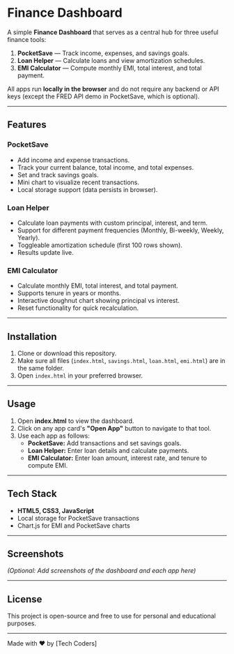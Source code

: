 # Finance Dashboard

A simple **Finance Dashboard** that serves as a central hub for three useful finance tools:

1. **PocketSave** — Track income, expenses, and savings goals.  
2. **Loan Helper** — Calculate loans and view amortization schedules.  
3. **EMI Calculator** — Compute monthly EMI, total interest, and total payment.

All apps run **locally in the browser** and do not require any backend or API keys (except the FRED API demo in PocketSave, which is optional).

---

## Features

### PocketSave
- Add income and expense transactions.
- Track your current balance, total income, and total expenses.
- Set and track savings goals.
- Mini chart to visualize recent transactions.
- Local storage support (data persists in browser).

### Loan Helper
- Calculate loan payments with custom principal, interest, and term.
- Support for different payment frequencies (Monthly, Bi-weekly, Weekly, Yearly).
- Toggleable amortization schedule (first 100 rows shown).
- Results update live.

### EMI Calculator
- Calculate monthly EMI, total interest, and total payment.
- Supports tenure in years or months.
- Interactive doughnut chart showing principal vs interest.
- Reset functionality for quick recalculation.

---

## Installation

1. Clone or download this repository.
2. Make sure all files (`index.html`, `savings.html`, `loan.html`, `emi.html`) are in the same folder.
3. Open `index.html` in your preferred browser.

---

## Usage

1. Open **index.html** to view the dashboard.
2. Click on any app card's **"Open App"** button to navigate to that tool.
3. Use each app as follows:
   - **PocketSave:** Add transactions and set savings goals.
   - **Loan Helper:** Enter loan details and calculate payments.
   - **EMI Calculator:** Enter loan amount, interest rate, and tenure to compute EMI.

---

## Tech Stack

- **HTML5, CSS3, JavaScript**
- Local storage for PocketSave transactions
- Chart.js for EMI and PocketSave charts

---

## Screenshots

*(Optional: Add screenshots of the dashboard and each app here)*

---

## License

This project is open-source and free to use for personal and educational purposes.

---

Made with ♥ by [Tech Coders]

